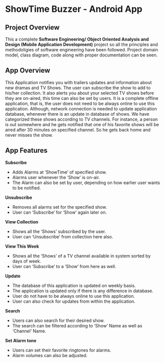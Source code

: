 # ShowTime Buzzer - Android App

## Project Overview
This a complete **Software Engineering/ Object Oriented Analysis and Design (Mobile Application Development)** project so all the principles and methodoligies of software engineering have been followed. Project domain model, class diagram, code along with proper documentation can be seen.

## App Overview
This Application notifies you with trailers updates and information about new dramas and TV Shows. The user can subscribe the show to add to his/her collection. It also alerts you about your selected TV shows before they are on-aired, this time can also be set by users. It is a complete offline application, that is, the user does not need to be always online to use this application. Although, network connection is needed to update application database, whenever there is an update in database of shows. We have categorized these shows according to TV channels. For instance, a person is out somewhere and he gets notified that one of his favorite shows will be aired after 30 minutes on specified channel. So he gets back home and never misses the show.

## App Features
**Subscribe**
- Adds Alarms at ‘ShowTime’ of specified show.
- Alarms user whenever the ‘Show’ is on-air.
- The Alarm can also be set by user, depending on how earlier user wants to be notified.

**Unsubscribe**
- Removes all alarms set for the specified show.
- User can ‘Subscribe’ for ‘Show’ again later on.

**View Collection**
- Shows all the ‘Shows’ subscribed by the user.
- User can ‘Unsubscribe’ from collection here also.

**View This Week**
- Shows all the ‘Shows’ of a TV channel available in system sorted by days of week.
- User can ‘Subscribe’ to a ‘Show’ from here as well.

**Update**
- The database of this application is updated on weekly basis.
- The application is updated only if there is any difference in database.
- User do not have to be always online to use this application.
- User can also check for updates from within the application.

**Search**
- Users can also search for their desired show.
- The search can be filtered according to ‘Show’ Name as well as ‘Channel’ Name.

**Set Alarm tone**
- Users can set their favorite ringtones for alarms.
- Alarm volumes can also be adjusted.
